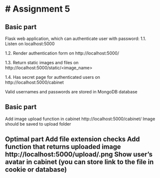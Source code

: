 
<h1># Assignment 5</h1>

<h2>Basic part</h2>
Flask web application, which can authenticate user with password: 1.1. Listen on localhost:5000

1.2. Render authentication form on http://localhost:5000/

1.3. Return static images and files on http://localhost:5000/static/<image_name>

1.4. Has secret page for authenticated users on http://localhost:5000/cabinet

Valid usernames and passwords are stored in MongoDB database
<br>
<h2>Basic part</h2>
Add image upload function in cabinet http://localhost:5000/cabinet/
Image should be saved to upload folder


<br>
<h2>Optimal part</h>
Add file extension checks
Add function that returns uploaded image http://localhost:5000/upload/<image_name>.png
Show user’s avatar in cabinet (you can store link to the file in cookie or database)
